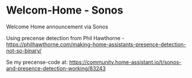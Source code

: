 # Welcom-Home - Sonos
Welcome Home announcement via Sonos

Using precense detection from Phil Hawthorne - https://philhawthorne.com/making-home-assistants-presence-detection-not-so-binary/

Se my precense-code at: https://community.home-assistant.io/t/sonos-and-presence-detection-working/83243 
